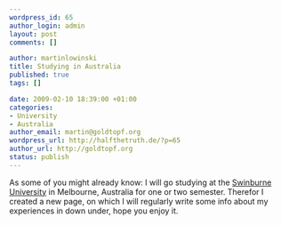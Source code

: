 ```yaml
--- 
wordpress_id: 65
author_login: admin
layout: post
comments: []

author: martinlowinski
title: Studying in Australia
published: true
tags: []

date: 2009-02-10 18:39:00 +01:00
categories: 
- University
- Australia
author_email: martin@goldtopf.org
wordpress_url: http://halfthetruth.de/?p=65
author_url: http://goldtopf.org
status: publish
---
```

As some of you might already know: I will go studying at the <a href="http://www.swinburne.edu.au">Swinburne University</a> in Melbourne, Australia for one or two semester. Therefor I created a new page, on which I will regularly write some info about my experiences in down under, hope you enjoy it.

